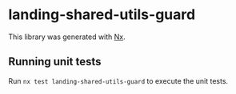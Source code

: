# landing-shared-utils-guard

This library was generated with [Nx](https://nx.dev).

## Running unit tests

Run `nx test landing-shared-utils-guard` to execute the unit tests.
